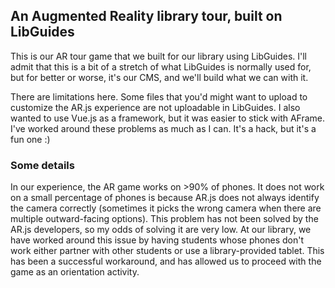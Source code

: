## An Augmented Reality library tour, built on LibGuides ##

This is our AR tour game that we built for our library using LibGuides. I'll admit that this is a bit of a stretch of what LibGuides is normally used for, but for better or worse, it's our CMS, and we'll build what we can with it.

There are limitations here. Some files that you'd might want to upload to customize the AR.js experience are not uploadable in LibGuides. I also wanted to use Vue.js as a framework, but it was easier to stick with AFrame. I've worked around these problems as much as I can. It's a hack, but it's a fun one :)

### Some details

In our experience, the AR game works on >90% of phones. It does not work on a small percentage of phones is because AR.js does not always identify the camera correctly (sometimes it picks the wrong camera when there are multiple outward-facing options). This problem has not been solved by the AR.js developers, so my odds of solving it are very low. At our library, we have worked around this issue by having students whose phones don't work either partner with other students or use a library-provided tablet. This has been a successful workaround, and has allowed us to proceed with the game as an orientation activity.

